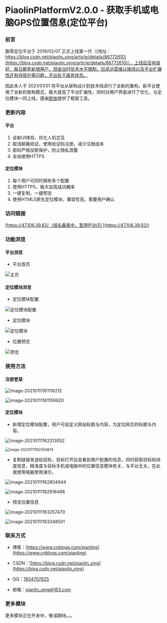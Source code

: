 # PiaolinPlatformV2.0.0 - 获取手机或电脑GPS位置信息(定位平台)

### 前言

飘零定位平台于 2019/02/07 正式上线第一代（[地址：https://blog.csdn.net/piaolin_ying/article/details/86772610](https://blog.csdn.net/piaolin_ying/article/details/86772610)），上线后反响良好，每日都有新增用户，但由当时技术水平限制，后续运营难以接续以及平台扩展性还有待提升等问题，平台处于废弃状态。

因此本人于 2021/01/01 将平台从架构设计到技术栈进行了全新的重构，新平台使用了全新的架构模式，极大提高了平台扩展性，同时对用户界面进行了优化，与定位模块一同上线，感谢[若依](http://ruoyi.vip/)提供了框架工具。

### 更新内容

#### 平台

1. 全新UI体验，优化人机交互
2. 取消邮箱验证，使用验证码注册，减少注册成本
3. 密码严格加密保护，防止隐私泄露
4. 全站使用HTTPS

#### 定位模块

1. 每个用户可同时拥有多个配置
2. 使用HTTPS，极大加高成功概率
3. 一键复制，一键预览
4. 使用HTML5原生定位模块，兼容性高，需要用户确认

### 访问链接

[https://47.106.39.62/（域名备案中，暂用IP访问）](https://47.106.39.62/)

### 功能浏览

#### 平台浏览

- 平台首页

![主页](https://i.loli.net/2021/01/11/eK8rnRGqVhuNxPl.png)

#### 定位模块浏览

- 定位模块配置

![定位模块配置](https://i.loli.net/2021/01/11/ERrXweiHu9U3V1J.png)

- 定位模块

![定位模块](https://i.loli.net/2021/01/11/Htal2GxIezO3nYD.png)

- 位置预览

![预览](https://i.loli.net/2021/01/11/IzXbVcA2kp14rGN.png)

### 使用方法

#### 注册登录

![image-20210111161116212](https://i.loli.net/2021/01/11/cl2argQV9LWkmox.png)

![image-20210111161159920](https://i.loli.net/2021/01/11/IJuCv25sfxw9tVq.png)

#### 定位模块

- 新增定位模块配置，用户可自定义网站标题与内容，为定位网页的标题与内容。

![image-20210111162313052](https://i.loli.net/2021/01/11/V4c6vmlQUDFKOtX.png)

<img src="https://i.loli.net/2021/01/11/abGP812tjrTLJWI.png" alt="image-20210111162354874" style="zoom: 80%;" />

- 复制链接发送给目标，目标打开后会看到用户配置的信息，同时获取目标经纬度信息，精准度与目标手机或电脑中的位置信息模块有关，与平台无关，在此我使用电脑使用演示。

![image-20210111162804944](https://i.loli.net/2021/01/11/b5D9K8JxFPoQRdA.png)

![image-20210111162916498](https://i.loli.net/2021/01/11/LToapmweI2g9zsB.png)

- 预览位置信息

![image-20210111163257470](https://i.loli.net/2021/01/11/qajiUE14VCg3WGn.png)

![image-20210111163348501](https://i.loli.net/2021/01/11/dhS3OVqwfTMasb5.png)

### 联系方式

- 博客：[https://www.cnblogs.com/pianling](https://www.cnblogs.com/pianling)

- CSDN：[https://blog.csdn.net/piaolin_ying](https://blog.csdn.net/piaolin_ying)

- QQ：[1934707825](tencent://message/?uin=1934707825&Site=pianling.top&Menu=yes)

- 邮箱：pianlin_ying@163.com

### 更多模块

更多模块正在开发中，敬请期待。。。
